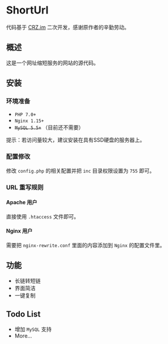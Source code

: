 # ShortUrl

代码基于 [CRZ.im](https://github.com/Caringor/CRZ.im) 二次开发，感谢原作者的辛勤劳动。

## 概述

这是一个网址缩短服务的网站的源代码。

## 安装

### 环境准备

+ `PHP 7.0+`
+ `Nginx 1.15+`
+ ~~`MySQL 5.5+`~~ （目前还不需要）

提示：若访问量较大，建议安装在具有SSD硬盘的服务器上。

### 配置修改

修改 `config.php` 的相关配置并把 `inc` 目录权限设置为 `755` 即可。

### URL 重写规则

#### Apache 用户

直接使用 `.htaccess` 文件即可。

#### Nginx 用户

需要把 `nginx-rewrite.conf` 里面的内容添加到 `Nginx` 的配置文件里。

## 功能

+ 长链转短链
+ 界面简洁
+ 一键复制

## Todo List

+ 增加 `MySQL` 支持
+ More...
